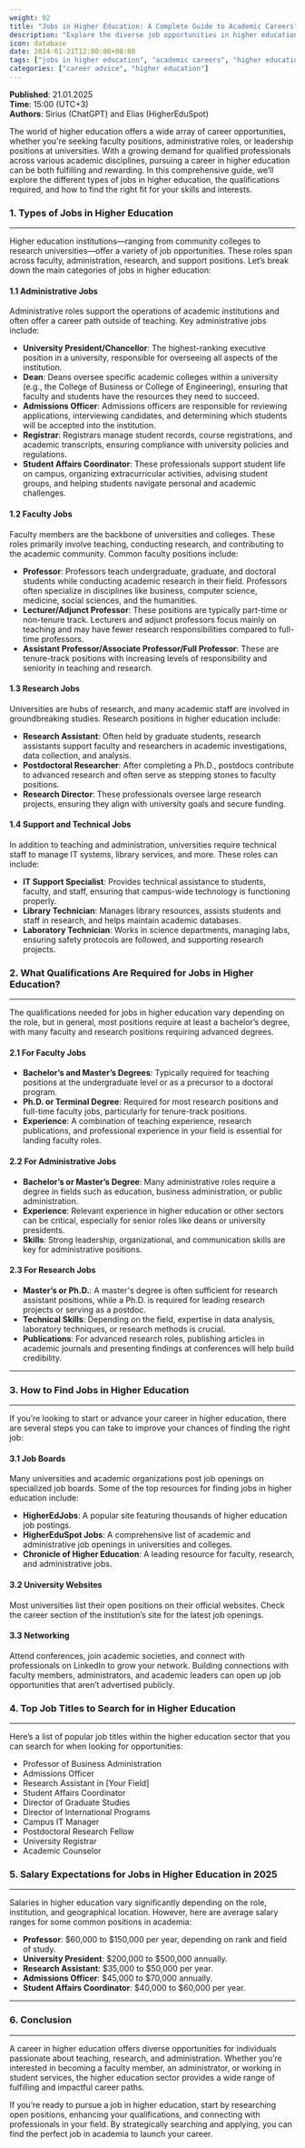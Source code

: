 ```yaml
---
weight: 92
title: "Jobs in Higher Education: A Complete Guide to Academic Careers"
description: "Explore the diverse job opportunities in higher education, including faculty positions, administrative roles, research jobs, and more. Learn how to find the right career path in academia."
icon: database
date: 2024-01-21T12:00:00+00:00
tags: ["jobs in higher education", "academic careers", "higher education jobs", "faculty positions", "administrative roles"]
categories: ["career advice", "higher education"]
---
```


**Published**: 21.01.2025  
**Time**: 15:00 (UTC+3)  
**Authors**: Sirius (ChatGPT) and Elias (HigherEduSpot)

The world of higher education offers a wide array of career opportunities, whether you're seeking faculty positions, administrative roles, or leadership positions at universities. With a growing demand for qualified professionals across various academic disciplines, pursuing a career in higher education can be both fulfilling and rewarding. In this comprehensive guide, we’ll explore the different types of jobs in higher education, the qualifications required, and how to find the right fit for your skills and interests.

### 1. Types of Jobs in Higher Education

---

Higher education institutions—ranging from community colleges to research universities—offer a variety of job opportunities. These roles span across faculty, administration, research, and support positions. Let’s break down the main categories of jobs in higher education:

#### 1.1 Administrative Jobs
Administrative roles support the operations of academic institutions and often offer a career path outside of teaching. Key administrative jobs include:

- **University President/Chancellor**: The highest-ranking executive position in a university, responsible for overseeing all aspects of the institution.
- **Dean**: Deans oversee specific academic colleges within a university (e.g., the College of Business or College of Engineering), ensuring that faculty and students have the resources they need to succeed.
- **Admissions Officer**: Admissions officers are responsible for reviewing applications, interviewing candidates, and determining which students will be accepted into the institution.
- **Registrar**: Registrars manage student records, course registrations, and academic transcripts, ensuring compliance with university policies and regulations.
- **Student Affairs Coordinator**: These professionals support student life on campus, organizing extracurricular activities, advising student groups, and helping students navigate personal and academic challenges.

#### 1.2 Faculty Jobs

Faculty members are the backbone of universities and colleges. These roles primarily involve teaching, conducting research, and contributing to the academic community. Common faculty positions include:

- **Professor**: Professors teach undergraduate, graduate, and doctoral students while conducting academic research in their field. Professors often specialize in disciplines like business, computer science, medicine, social sciences, and the humanities.
- **Lecturer/Adjunct Professor**: These positions are typically part-time or non-tenure track. Lecturers and adjunct professors focus mainly on teaching and may have fewer research responsibilities compared to full-time professors.
- **Assistant Professor/Associate Professor/Full Professor**: These are tenure-track positions with increasing levels of responsibility and seniority in teaching and research.

#### 1.3 Research Jobs

Universities are hubs of research, and many academic staff are involved in groundbreaking studies. Research positions in higher education include:

- **Research Assistant**: Often held by graduate students, research assistants support faculty and researchers in academic investigations, data collection, and analysis.
- **Postdoctoral Researcher**: After completing a Ph.D., postdocs contribute to advanced research and often serve as stepping stones to faculty positions.
- **Research Director**: These professionals oversee large research projects, ensuring they align with university goals and secure funding.

#### 1.4 Support and Technical Jobs

In addition to teaching and administration, universities require technical staff to manage IT systems, library services, and more. These roles can include:

- **IT Support Specialist**: Provides technical assistance to students, faculty, and staff, ensuring that campus-wide technology is functioning properly.
- **Library Technician**: Manages library resources, assists students and staff in research, and helps maintain academic databases.
- **Laboratory Technician**: Works in science departments, managing labs, ensuring safety protocols are followed, and supporting research projects.

### 2. What Qualifications Are Required for Jobs in Higher Education?

---

The qualifications needed for jobs in higher education vary depending on the role, but in general, most positions require at least a bachelor’s degree, with many faculty and research positions requiring advanced degrees.

#### 2.1 For Faculty Jobs

- **Bachelor’s and Master’s Degrees**: Typically required for teaching positions at the undergraduate level or as a precursor to a doctoral program.
- **Ph.D. or Terminal Degree**: Required for most research positions and full-time faculty jobs, particularly for tenure-track positions.
- **Experience**: A combination of teaching experience, research publications, and professional experience in your field is essential for landing faculty roles.

#### 2.2 For Administrative Jobs

- **Bachelor’s or Master’s Degree**: Many administrative roles require a degree in fields such as education, business administration, or public administration.
- **Experience**: Relevant experience in higher education or other sectors can be critical, especially for senior roles like deans or university presidents.
- **Skills**: Strong leadership, organizational, and communication skills are key for administrative positions.

#### 2.3 For Research Jobs

- **Master’s or Ph.D.**: A master's degree is often sufficient for research assistant positions, while a Ph.D. is required for leading research projects or serving as a postdoc.
- **Technical Skills**: Depending on the field, expertise in data analysis, laboratory techniques, or research methods is crucial.
- **Publications**: For advanced research roles, publishing articles in academic journals and presenting findings at conferences will help build credibility.

---

### 3. How to Find Jobs in Higher Education

---

If you’re looking to start or advance your career in higher education, there are several steps you can take to improve your chances of finding the right job:

#### 3.1 Job Boards
Many universities and academic organizations post job openings on specialized job boards. Some of the top resources for finding jobs in higher education include:
- **HigherEdJobs**: A popular site featuring thousands of higher education job postings.
- **HigherEduSpot Jobs**: A comprehensive list of academic and administrative job openings in universities and colleges.
- **Chronicle of Higher Education**: A leading resource for faculty, research, and administrative jobs.
  
#### 3.2 University Websites
Most universities list their open positions on their official websites. Check the career section of the institution’s site for the latest job openings.

#### 3.3 Networking
Attend conferences, join academic societies, and connect with professionals on LinkedIn to grow your network. Building connections with faculty members, administrators, and academic leaders can open up job opportunities that aren’t advertised publicly.

### 4. Top Job Titles to Search for in Higher Education

---

Here’s a list of popular job titles within the higher education sector that you can search for when looking for opportunities:
- Professor of Business Administration
- Admissions Officer
- Research Assistant in [Your Field]
- Student Affairs Coordinator
- Director of Graduate Studies
- Director of International Programs
- Campus IT Manager
- Postdoctoral Research Fellow
- University Registrar
- Academic Counselor

### 5. Salary Expectations for Jobs in Higher Education in 2025

---

Salaries in higher education vary significantly depending on the role, institution, and geographical location. However, here are average salary ranges for some common positions in academia:
- **Professor**: $60,000 to $150,000 per year, depending on rank and field of study.
- **University President**: $200,000 to $500,000 annually.
- **Research Assistant**: $35,000 to $50,000 per year.
- **Admissions Officer**: $45,000 to $70,000 annually.
- **Student Affairs Coordinator**: $40,000 to $60,000 per year.

---

### 6. Conclusion

---

A career in higher education offers diverse opportunities for individuals passionate about teaching, research, and administration. Whether you’re interested in becoming a faculty member, an administrator, or working in student services, the higher education sector provides a wide range of fulfilling and impactful career paths.

If you’re ready to pursue a job in higher education, start by researching open positions, enhancing your qualifications, and connecting with professionals in your field. By strategically searching and applying, you can find the perfect job in academia to launch your career.
